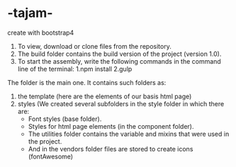 # -tajam-
create with bootstrap4
1) To view, download or clone files from the repository.
2) The build folder contains the build version of the project (version 1.0).
3) To start the assembly, write the following commands in the command line of the terminal:
1.npm install
2.gulp


The folder is the main one.
It contains such folders as:
1) the template (here are the elements of our basis html page)
2) styles (We created several subfolders in the style folder in which there are:
     - Font styles (base folder).
     - Styles for html page elements (in the component folder).
     - The utilities folder contains the variable and mixins that were used in the project. 
     - And in the vendors folder files are stored to create icons (fontAwesome)
